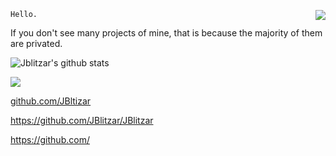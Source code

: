 [//]: # (Why hello there)
`Hello.`  <img align="right" src="https://visitor-badge.laobi.icu/badge?page_id=JBlitzar.JBlitzar">


If you don't see many projects of mine, that is because the majority of them are privated.


![Jblitzar's github stats](https://github-readme-stats.vercel.app/api?username=jblitzar&show_icons=true&theme=transparent&include_all_commits=true)


![](https://github-readme-streak-stats.herokuapp.com?user=JBlitzar)


[github.com/JBltizar
](https://github.com/Jblitzar)

https://github.com/JBlitzar/JBlitzar

https://github.com/
